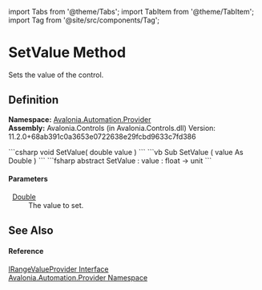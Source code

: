import Tabs from '@theme/Tabs'; 
import TabItem from '@theme/TabItem'; 
import Tag from '@site/src/components/Tag'; 

# SetValue Method


Sets the value of the control.



## Definition
**Namespace:** <a href="N_Avalonia_Automation_Provider">Avalonia.Automation.Provider</a>  
**Assembly:** Avalonia.Controls (in Avalonia.Controls.dll) Version: 11.2.0+68ab391c0a3653e0722638e29fcbd9633c7fd386

<Tabs groupId="api-code-preview">
<TabItem value="csharp" label="C#">
```csharp
void SetValue(
	double value
)
```
</TabItem>
<TabItem value="vb" label="VB">
```vb
Sub SetValue ( 
	value As Double
)
```
</TabItem>
<TabItem value="fsharp" label="F#">
```fsharp
abstract SetValue : 
        value : float -> unit 
```
</TabItem>
</Tabs>



#### Parameters
<dl><dt>  <a href="https://learn.microsoft.com/dotnet/api/system.double" target="_blank" rel="noopener noreferrer">Double</a></dt><dd>The value to set.</dd></dl>

## See Also


#### Reference
<a href="T_Avalonia_Automation_Provider_IRangeValueProvider">IRangeValueProvider Interface</a>  
<a href="N_Avalonia_Automation_Provider">Avalonia.Automation.Provider Namespace</a>  
